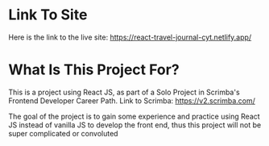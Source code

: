 # Link To Site
Here is the link to the live site: https://react-travel-journal-cyt.netlify.app/


# What Is This Project For? 

This is a project using React JS, as part of a Solo Project in Scrimba's Frontend Developer Career Path. 
Link to Scrimba: https://v2.scrimba.com/

The goal of the project is to gain some experience and practice using React JS instead of vanilla JS to develop the front end, thus this project will not be super complicated or convoluted
